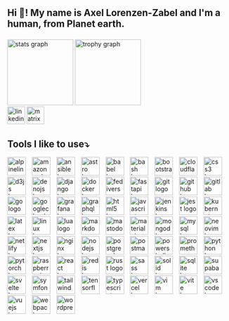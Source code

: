 <!--
**axza/axza** is a ✨ _special_ ✨ repository because its `README.md` (this file) appears on your GitHub profile.

Here are some ideas to get you started:

- 🔭 I’m currently working on ...
- 🌱 I’m currently learning ...
- 👯 I’m looking to collaborate on ...
- 🤔 I’m looking for help with ...
- 💬 Ask me about ...
- 📫 How to reach me: ...
- 😄 Pronouns: ...
- ⚡ Fun fact: ...
-->

<h2 align="left">Hi 🖖! My name is Axel Lorenzen-Zabel and I'm a human, from Planet earth.</h2>

###

<div align="left">
  <img src="https://github-readme-stats.vercel.app/api?username=axza&hide_title=false&hide_rank=false&show_icons=true&include_all_commits=true&count_private=true&disable_animations=false&theme=github_dark&locale=en&hide_border=false&show=prs_merged,prs_merged_percentage" height="150" alt="stats graph"  />
  <img src="https://github-profile-trophy.vercel.app?username=axza&theme=gitdimmed&no-bg=true&column=2&no-frame=true&rank=S,AAA,AA,A,BBB,BB,B" height="150" alt="trophy graph"  />
</div>

<div align="left">
  <a href="https://axell.de" target="_blank">
  <a href="https://www.linkedin.com/in/axellorenzen-zabel/" target="_blank">
  <img src="https://img.shields.io/static/v1?message=LinkedIn&logo=linkedin&label=&color=0077B5&logoColor=white&labelColor=&style=for-the-badge" height="40" alt="linkedin logo"  /></a>
  <!--<a href="oeLLph_137" target="_blank">
  </a>-->
    <img src="https://img.shields.io/static/v1?message=Matrix&logo=matrix&label=&color=000000&logoColor=white&labelColor=&style=for-the-badge" height="40" alt="matrix logo"  />
</div>

###

<div align="left">
  <h2>Tools I like to use⤵️</h2>
  <img src="https://skillicons.dev/icons?i=alpinejs" height="42" alt="alpinelinux logo"  />
  <img width="6" />
  <img src="https://skillicons.dev/icons?i=aws" height="42" alt="amazonwebservices logo"  />
  <img width="6" />
  <img src="https://skillicons.dev/icons?i=ansible" height="42" alt="ansible logo"  />
  <img width="6" />
  <img src="https://skillicons.dev/icons?i=astro" height="42" alt="astro logo"  />
  <img width="6" />
  <img src="https://skillicons.dev/icons?i=babel" height="42" alt="babel logo"  />
  <img width="6" />
  <img src="https://skillicons.dev/icons?i=bash" height="42" alt="bash logo"  />
  <img width="6" />
  <img src="https://skillicons.dev/icons?i=bootstrap" height="42" alt="bootstrap logo"  />
  <img width="6" />
  <img src="https://skillicons.dev/icons?i=cloudflare" height="42" alt="cloudflare logo"  />
  <img width="6" />
  <img src="https://skillicons.dev/icons?i=css" height="42" alt="css3 logo"  />
  <img width="6" />
  <img src="https://skillicons.dev/icons?i=d3" height="42" alt="d3js logo"  />
  <img width="6" />
  <img src="https://skillicons.dev/icons?i=deno" height="42" alt="denojs logo"  />
  <img width="6" />
  <img src="https://skillicons.dev/icons?i=django" height="42" alt="django logo"  />
  <img width="6" />
  <img src="https://skillicons.dev/icons?i=docker" height="42" alt="docker logo"  />
  <img width="6" />
  <img src="https://skillicons.dev/icons?i=fediverse" height="42" alt="fediverse logo"  />
  <img width="6" />
  <img src="https://skillicons.dev/icons?i=fastapi" height="42" alt="fastapi logo"  />
  <img width="6" />
  <img src="https://skillicons.dev/icons?i=git" height="42" alt="git logo"  />
  <img width="6" />
  <img src="https://skillicons.dev/icons?i=github" height="42" alt="github logo"  />
  <img width="6" />
  <img src="https://skillicons.dev/icons?i=gitlab" height="42" alt="gitlab logo"  />
  <img width="6" />
  <img src="https://skillicons.dev/icons?i=go" height="42" alt="go logo"  />
  <img width="6" />
  <img src="https://skillicons.dev/icons?i=gcp" height="42" alt="googlecloud logo"  />
  <img width="6" />
  <img src="https://skillicons.dev/icons?i=grafana" height="42" alt="grafana logo"  />
  <img width="6" />
  <img src="https://skillicons.dev/icons?i=graphql" height="42" alt="graphql logo"  />
  <img width="6" />
  <img src="https://skillicons.dev/icons?i=html" height="42" alt="html5 logo"  />
  <img width="6" />
  <img src="https://skillicons.dev/icons?i=js" height="42" alt="javascript logo"  />
  <img width="6" />
  <img src="https://skillicons.dev/icons?i=jenkins" height="42" alt="jenkins logo"  />
  <img width="6" />
  <img src="https://skillicons.dev/icons?i=jest" height="42" alt="jest logo"  />
  <img width="6" />
  <img src="https://skillicons.dev/icons?i=kubernetes" height="42" alt="kubernetes logo"  />
  <img width="6" />
  <img src="https://skillicons.dev/icons?i=latex" height="42" alt="latex logo"  />
  <img width="6" />
  <img src="https://skillicons.dev/icons?i=linux" height="42" alt="linux logo"  />
  <img width="6" />
  <img src="https://skillicons.dev/icons?i=lua" height="42" alt="lua logo"  />
  <img width="6" />
  <img src="https://skillicons.dev/icons?i=md" height="42" alt="markdown logo"  />
  <img width="6" />
  <img src="https://skillicons.dev/icons?i=mastodon" height="42" alt="mastodon logo"  />
  <img width="6" />
  <img src="https://skillicons.dev/icons?i=materialui" height="42" alt="materialui logo"  />
  <img width="6" />
  <img src="https://skillicons.dev/icons?i=mongodb" height="42" alt="mongodb logo"  />
  <img width="6" />
  <img src="https://skillicons.dev/icons?i=mysql" height="42" alt="mysql logo"  />
  <img width="6" />
  <img src="https://skillicons.dev/icons?i=neovim" height="42" alt="neovim logo"  />
  <img width="6" />
  <img src="https://skillicons.dev/icons?i=netlify" height="42" alt="netlify logo"  />
  <img width="6" />
  <img src="https://skillicons.dev/icons?i=nextjs" height="42" alt="nextjs logo"  />
  <img width="6" />
  <img src="https://skillicons.dev/icons?i=nginx" height="42" alt="nginx logo"  />
  <img width="6" />
  <img src="https://skillicons.dev/icons?i=nodejs" height="42" alt="nodejs logo"  />
  <img width="6" />
  <img src="https://skillicons.dev/icons?i=postgres" height="42" alt="postgresql logo"  />
  <img width="6" />
  <img src="https://skillicons.dev/icons?i=postman" height="42" alt="postman logo"  />
  <img width="6" />
  <img src="https://skillicons.dev/icons?i=powershell" height="42" alt="powershell logo"  />
  <img width="6" />
  <img src="https://skillicons.dev/icons?i=prometheus" height="42" alt="prometheus logo"  />
  <img width="6" />
  <img src="https://skillicons.dev/icons?i=py" height="42" alt="python logo"  />
  <img width="6" />
  <img src="https://skillicons.dev/icons?i=pytorch" height="42" alt="pytorch logo"  />
  <img width="6" />
  <img src="https://skillicons.dev/icons?i=raspberrypi" height="42" alt="raspberrypi logo"  />
  <img width="6" />
  <img src="https://skillicons.dev/icons?i=react" height="42" alt="react logo"  />
  <img width="6" />
  <img src="https://skillicons.dev/icons?i=redis" height="42" alt="redis logo"  />
  <img width="6" />
  <img src="https://skillicons.dev/icons?i=rust" height="42" alt="rust logo"  />
  <img width="6" />
  <img src="https://skillicons.dev/icons?i=sass" height="42" alt="sass logo"  />
  <img width="6" />
  <img src="https://skillicons.dev/icons?i=solidjs" height="42" alt="solid logo"  />
  <img width="6" />
  <img src="https://skillicons.dev/icons?i=sqlite" height="42" alt="sqlite logo"  />
  <img width="6" />
  <img src="https://skillicons.dev/icons?i=supabase" height="42" alt="supabase logo"  />
  <img width="6" />
  <img src="https://skillicons.dev/icons?i=svelte" height="42" alt="svelte logo"  />
  <img width="6" />
  <img src="https://skillicons.dev/icons?i=symfony" height="42" alt="symfony logo"  />
  <img width="6" />
  <img src="https://skillicons.dev/icons?i=tailwind" height="42" alt="tailwindcss logo"  />
  <img width="6" />
  <img src="https://skillicons.dev/icons?i=tensorflow" height="42" alt="tensorflow logo"  />
  <img width="6" />
  <img src="https://skillicons.dev/icons?i=ts" height="42" alt="typescript logo"  />
  <img width="6" />
  <img src="https://skillicons.dev/icons?i=vercel" height="42" alt="vercel logo"  />
  <img width="6" />
  <img src="https://skillicons.dev/icons?i=vim" height="42" alt="vim logo"  />
  <img width="6" />
  <img src="https://skillicons.dev/icons?i=vite" height="42" alt="vite logo"  />
  <img width="6" />
  <img src="https://skillicons.dev/icons?i=vscode" height="42" alt="vscode logo"  />
  <img width="6" />
  <img src="https://skillicons.dev/icons?i=vue" height="42" alt="vuejs logo"  />
  <img width="6" />
  <img src="https://skillicons.dev/icons?i=webpack" height="42" alt="webpack logo"  />
  <img width="6" />
  <img src="https://skillicons.dev/icons?i=wordpress" height="42" alt="wordpress logo"  />
</div>
